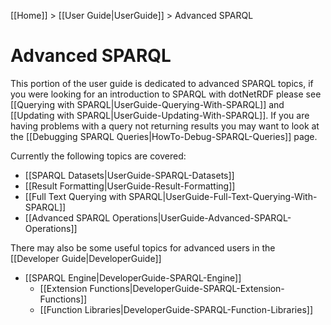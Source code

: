 [[Home]] > [[User Guide|UserGuide]] > Advanced SPARQL

# Advanced SPARQL

This portion of the user guide is dedicated to advanced SPARQL topics, if you were looking for an introduction to SPARQL with dotNetRDF please see [[Querying with SPARQL|UserGuide-Querying-With-SPARQL]] and [[Updating with SPARQL|UserGuide-Updating-With-SPARQL]].  If you are having problems with a query not returning results you may want to look at the [[Debugging SPARQL Queries|HowTo-Debug-SPARQL-Queries]] page.

Currently the following topics are covered:

* [[SPARQL Datasets|UserGuide-SPARQL-Datasets]]
* [[Result Formatting|UserGuide-Result-Formatting]]
* [[Full Text Querying with SPARQL|UserGuide-Full-Text-Querying-With-SPARQL]]
* [[Advanced SPARQL Operations|UserGuide-Advanced-SPARQL-Operations]]

There may also be some useful topics for advanced users in the [[Developer Guide|DeveloperGuide]]

* [[SPARQL Engine|DeveloperGuide-SPARQL-Engine]]
  * [[Extension Functions|DeveloperGuide-SPARQL-Extension-Functions]]
  * [[Function Libraries|DeveloperGuide-SPARQL-Function-Libraries]]